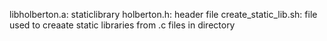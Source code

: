 libholberton.a: staticlibrary
holberton.h: header file
create_static_lib.sh: file used to creaate static
libraries from .c files in directory